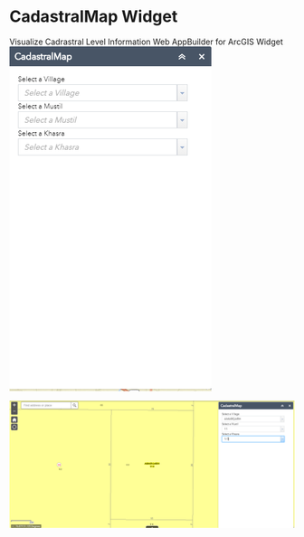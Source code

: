 # CadastralMap Widget
Visualize Cadrastral Level Information
Web AppBuilder for ArcGIS Widget
![Widget UI](https://github.com/chakreshsahu/CadastralMap/blob/master/images/1.PNG)

![Widget Description](https://github.com/chakreshsahu/CadastralMap/blob/master/images/2.PNG)

